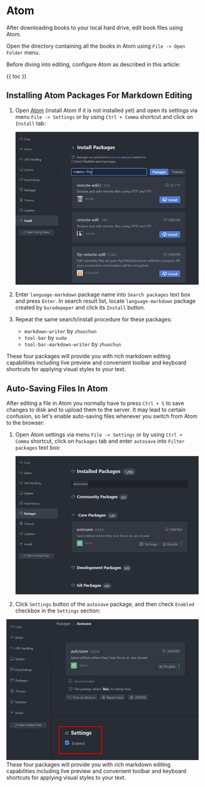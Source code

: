 # Atom

After downloading books to your local hard drive, edit book files using Atom. 

Open the directory containing all the books in Atom using `File -> Open Folder` menu. 

Before diving into editing, configure Atom as described in this article:   

{{ toc }}

## Installing Atom Packages For Markdown Editing

1. Open [Atom](https://atom.io/) (install Atom if it is not installed yet) and open its settings via menu `File -> Settings` or by using `Ctrl + Comma` shortcut and click on `Install` tab:

    ![Installing Atom packages](installing-atom-packages.png)

2. Enter `language-markdown` package name into `Search packages` text box and press `Enter`. In search result list, locate `language-markdown` package created by `burodepeper` and click its `Install` button.

3. Repeat the same search/install procedure for these packages:

    * `markdown-writer` by `zhuochun`
    * `tool-bar` by `suda`
    * `tool-bar-markdown-writer` by `zhuochun`

These four packages will provide you with rich markdown editing capabilities including live preview and convenient toolbar and keyboard shortcuts for applying visual styles to your text.

## Auto-Saving Files In Atom

After editing a file in Atom you normally have to press `Ctrl + S` to save changes to disk and to upload them to the server. It may lead to certain confusion, so let's enable auto-saving files whenever you switch from Atom to the browser:

1. Open Atom settings via menu `File -> Settings` or by using `Ctrl + Comma` shortcut, click on `Packages` tab and enter `autosave` into `Filter packages` text box:

    ![Finding Autosave Atom package](finding-autosave-atom-package.png)

2. Click `Settings` button of the `autosave` package, and then check `Enabled` checkbox in the `Settings` section:

![Enabling Autosave setting](enabling-autosave-setting.png)
These four packages will provide you with rich markdown editing capabilities including live preview and convenient toolbar and keyboard shortcuts for applying visual styles to your text.
